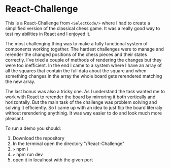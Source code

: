 # React-Challenge

This is a React-Challenge from `<SelectCode/>` where I had to create a simplified version of the classical chess game.  It was a really good way to test my abilities in React and I enjoyed it.

The most challenging thing was to make a fully functional system of components working together. The hardest challenges were to manage and rerender the changed positions of the chess pieces and their states correctly. I've tried a couple of methods of rendering the changes but they were too inefficient. In the end I came to a system where I have an array of all the squares that contain the full data about the square and when something changes in the array the whole board gets rerendered matching the new array.

The last bonus was also a tricky one. As I understand the task wanted me to work with React to rerender the board by mirroring it both vertically and horizontally. But the main task of the challenge was problem solving and solving it efficiently. So I came up with an idea to just flip the board literraly  without rerendering anythinig. It was way easier to do and look much more pleasant.

To run a demo you should:
1. Download the repository
2. In the terminal open the directory "/React-Challenge"
3. `>` npm i
4. `>` npm run dev
5. open it in localhost with the given port
